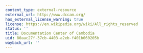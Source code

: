 ```yaml
---
content_type: external-resource
external_url: http://www.dccam.org/
has_external_license_warning: true
license: https://en.wikipedia.org/wiki/All_rights_reserved
status: ''
title: Documentation Center of Cambodia
uid: 80aac27f-37cb-4403-a2eb-f401b060205b
wayback_url: ''
---
```

